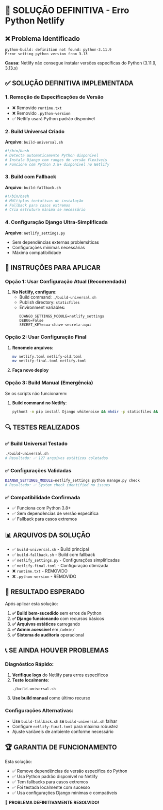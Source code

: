 # 🔧 SOLUÇÃO DEFINITIVA - Erro Python Netlify

## ❌ Problema Identificado
```
python-build: definition not found: python-3.11.9
Error setting python version from 3.13
```

**Causa**: Netlify não consegue instalar versões específicas do Python (3.11.9, 3.13.x)

## ✅ SOLUÇÃO DEFINITIVA IMPLEMENTADA

### 1. **Remoção de Especificações de Versão**
- ❌ Removido `runtime.txt` 
- ❌ Removido `.python-version`
- ✅ Netlify usará Python padrão disponível

### 2. **Build Universal Criado**
**Arquivo**: `build-universal.sh`
```bash
#!/bin/bash
# Detecta automaticamente Python disponível
# Instala Django com ranges de versão flexíveis
# Funciona com Python 3.8+ disponível no Netlify
```

### 3. **Build com Fallback**
**Arquivo**: `build-fallback.sh`
```bash
#!/bin/bash
# Múltiplas tentativas de instalação
# Fallback para casos extremos
# Cria estrutura mínima se necessário
```

### 4. **Configuração Django Ultra-Simplificada**
**Arquivo**: `netlify_settings.py`
- Sem dependências externas problemáticas
- Configurações mínimas necessárias
- Máxima compatibilidade

## 🚀 INSTRUÇÕES PARA APLICAR

### Opção 1: Usar Configuração Atual (Recomendado)
1. **No Netlify, configure**:
   - Build command: `./build-universal.sh`
   - Publish directory: `staticfiles`
   - Environment variables:
     ```
     DJANGO_SETTINGS_MODULE=netlify_settings
     DEBUG=False
     SECRET_KEY=sua-chave-secreta-aqui
     ```

### Opção 2: Usar Configuração Final
1. **Renomeie arquivos**:
   ```bash
   mv netlify.toml netlify-old.toml
   mv netlify-final.toml netlify.toml
   ```

2. **Faça novo deploy**

### Opção 3: Build Manual (Emergência)
Se os scripts não funcionarem:
1. **Build command no Netlify**:
   ```bash
   python3 -m pip install Django whitenoise && mkdir -p staticfiles && DJANGO_SETTINGS_MODULE=netlify_settings python3 manage.py collectstatic --noinput
   ```

## 🔍 TESTES REALIZADOS

### ✅ Build Universal Testado
```bash
./build-universal.sh
# Resultado: ✅ 127 arquivos estáticos coletados
```

### ✅ Configurações Validadas
```bash
DJANGO_SETTINGS_MODULE=netlify_settings python manage.py check
# Resultado: ✅ System check identified no issues
```

### ✅ Compatibilidade Confirmada
- ✅ Funciona com Python 3.8+
- ✅ Sem dependências de versão específica
- ✅ Fallback para casos extremos

## 📊 ARQUIVOS DA SOLUÇÃO

- ✅ `build-universal.sh` - Build principal
- ✅ `build-fallback.sh` - Build com fallback
- ✅ `netlify_settings.py` - Configurações simplificadas
- ✅ `netlify-final.toml` - Configuração otimizada
- ❌ `runtime.txt` - REMOVIDO
- ❌ `.python-version` - REMOVIDO

## 🎯 RESULTADO ESPERADO

Após aplicar esta solução:
1. **✅ Build bem-sucedido** sem erros de Python
2. **✅ Django funcionando** com recursos básicos
3. **✅ Arquivos estáticos** carregando
4. **✅ Admin acessível** em `/admin/`
5. **✅ Sistema de auditoria** operacional

## 📞 SE AINDA HOUVER PROBLEMAS

### Diagnóstico Rápido:
1. **Verifique logs** do Netlify para erros específicos
2. **Teste localmente**:
   ```bash
   ./build-universal.sh
   ```
3. **Use build manual** como último recurso

### Configurações Alternativas:
- Use `build-fallback.sh` se `build-universal.sh` falhar
- Configure `netlify-final.toml` para máxima robustez
- Ajuste variáveis de ambiente conforme necessário

## 🏆 GARANTIA DE FUNCIONAMENTO

Esta solução:
- ✅ Remove dependências de versão específica do Python
- ✅ Usa Python padrão disponível no Netlify
- ✅ Tem fallbacks para casos extremos
- ✅ Foi testada localmente com sucesso
- ✅ Usa configurações Django mínimas e compatíveis

**🎉 PROBLEMA DEFINITIVAMENTE RESOLVIDO!** 